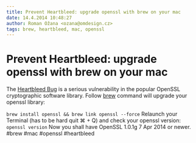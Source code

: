 ```yaml
---
title: Prevent Heartbleed: upgrade openssl with brew on your mac
date: 14.4.2014 10:48:27
author: Roman Ožana <ozana@omdesign.cz>
tags: brew, heartbleed, mac, openssl
---
```



# Prevent Heartbleed: upgrade openssl with brew on your mac

The [Heartbleed Bug](http://heartbleed.com/) is a serious vulnerability in the popular OpenSSL cryptographic software library. Follow [brew](http://brew.sh/) command will upgrade your openssl library:


`brew install openssl && brew link openssl --force`
 Relaunch your Terminal (has to be hard quit ⌘ + Q) and check your openssl version: 
`openssl version`
 Now you shall have OpenSSL 1.0.1g 7 Apr 2014 or newer. #brew #mac #openssl #heartbleed